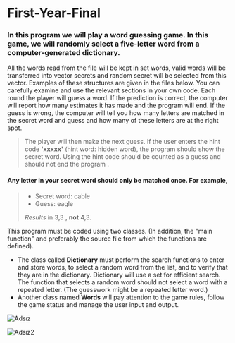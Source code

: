 # First-Year-Final
### In this program we will play a word guessing game. In this game, we will randomly select a five-letter word from a computer-generated dictionary.

All the words read from the file will be kept in set <string> words, valid words will be transferred into vector <string> secrets and random secret will be selected from this vector. Examples of these structures are given in the files below. You can carefully examine and use the relevant sections in your own code.
Each round the player will guess a word. If the prediction is correct, the computer will report how many estimates it has made and the program will end. If the guess is wrong, the computer will tell you how many letters are matched in the secret word and guess and how many of these letters are at the right spot.
> The player will then make the next guess. If the user enters the hint code **'xxxxx'** (hint word: hidden word), the program should show the secret word. Using the hint code should be counted as a guess and should not end the program
.
>
>> 
#### Any letter in your secret word should only be matched once. For example,
>
> - Secret word: cable
> - Guess: eagle
>
> *Results* in 3,3 , **not** 4,3.

This program must be coded using two classes. (In addition, the "main function" and preferably the source file from which the functions are defined).
*  The class called **Dictionary** must perform the search functions to enter and store words, to select a random word from the list, and to verify that they are in the dictionary. Dictionary will use a set <string> for efficient search. The function that selects a random word should not select a word with a repeated letter. (The guesswork might be a repeated letter word.)
*  Another class named **Words** will pay attention to the game rules, follow the game status and manage the user input and output.

![Adsız](https://user-images.githubusercontent.com/67970973/88230862-d54f2900-cc7b-11ea-8fe9-9b52ce89020c.png)


![Adsız2](https://user-images.githubusercontent.com/67970973/88231360-c61cab00-cc7c-11ea-8a8a-49e5d1f49be3.png)

